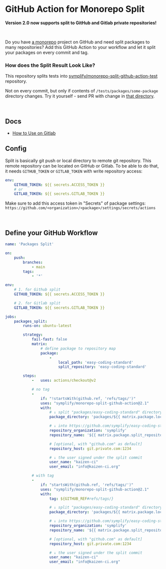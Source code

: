 # GitHub Action for Monorepo Split

**Version 2.0 now supports split to GitHub and Gitlab private repositories!**

<br>

Do you have [a monorepo](https://tomasvotruba.com/cluster/monorepo-from-zero-to-hero/) project on GitHub and need split packages to many repositories? Add this GitHub Action to your workflow and let it split your packages on every commit and tag.

### How does the Split Result Look Like?

This repository splits tests into [symplify/monorepo-split-github-action-test](https://github.com/symplify/monorepo-split-github-action-test) repository.

Not on every commit, but only if contents of `/tests/packages/some-package` directory changes.
Try it yourself - send PR with change in [that directory](/tests/packages/some-package).

<br>

## Docs

- [How to Use on Gitlab](docs/how_to_use_on_gitlab.md)

## Config

Split is basically git push or local directory to remote git repository. This remote repository can be located on GitHub or Gitlab. To be able to do that, it needs `GITHUB_TOKEN` or `GITLAB_TOKEN` with write repository access:

```yaml
env:
    GITHUB_TOKEN: ${{ secrets.ACCESS_TOKEN }}
    # or
    GITLAB_TOKEN: ${{ secrets.GITLAB_TOKEN }}
```

Make sure to add this access token in "Secrets" of package settings: `https://github.com/<organization>/<package>/settings/secrets/actions`

<br>

## Define your GitHub Workflow

```yaml
name: 'Packages Split'

on:
    push:
        branches:
            - main
        tags:
            - '*'

env:
    # 1. for Github split
    GITHUB_TOKEN: ${{ secrets.ACCESS_TOKEN }}

    # 2. for Gitlab split
    GITLAB_TOKEN: ${{ secrets.GITLAB_TOKEN }}

jobs:
    packages_split:
        runs-on: ubuntu-latest

        strategy:
            fail-fast: false
            matrix:
                # define package to repository map
                package:
                    -
                        local_path: 'easy-coding-standard'
                        split_repository: 'easy-coding-standard'

        steps:
            -   uses: actions/checkout@v2

            # no tag
            -
                if: "!startsWith(github.ref, 'refs/tags/')"
                uses: "symplify/monorepo-split-github-action@2.1"
                with:
                    # ↓ split "packages/easy-coding-standard" directory
                    package_directory: 'packages/${{ matrix.package.local_path }}'

                    # ↓ into https://github.com/symplify/easy-coding-standard repository
                    repository_organization: 'symplify'
                    repository_name: '${{ matrix.package.split_repository }}'

                    # [optional, with "github.com" as default]
                    repository_host: git.private.com:1234

                    # ↓ the user signed under the split commit
                    user_name: "kaizen-ci"
                    user_email: "info@kaizen-ci.org"

            # with tag
            -
                if: "startsWith(github.ref, 'refs/tags/')"
                uses: "symplify/monorepo-split-github-action@2.1"
                with:
                    tag: ${GITHUB_REF#refs/tags/}

                    # ↓ split "packages/easy-coding-standard" directory
                    package_directory: 'packages/${{ matrix.package.local_path }}'

                    # ↓ into https://github.com/symplify/easy-coding-standard repository
                    repository_organization: 'symplify'
                    repository_name: '${{ matrix.package.split_repository }}'

                    # [optional, with "github.com" as default]
                    repository_host: git.private.com:1234

                    # ↓ the user signed under the split commit
                    user_name: "kaizen-ci"
                    user_email: "info@kaizen-ci.org"
```
